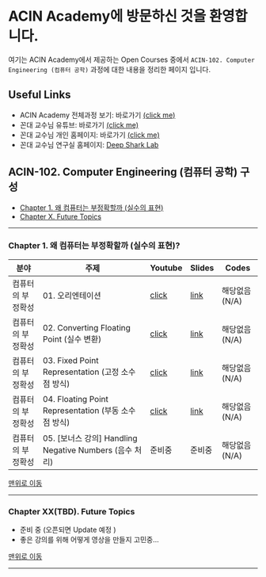 # ACIN Academy에 방문하신 것을 환영합니다. <a id='top'></a>

여기는 ACIN Academy에서 제공하는 Open Courses 중에서 `ACIN-102. Computer Engineering (컴퓨터 공학)` 과정에 대한 내용을 정리한 페이지 입니다.

## Useful Links
- ACIN Academy 전체과정 보기: 바로가기 [(click me)](https://github.com/kafa46/acin_academy)
- 꼰대 교수님 유튜브: 바로가기 [(click me)](https://www.youtube.com/@kafa46)
- 꼰대 교수님 개인 홈페이지: 바로가기 [(click me)](https://prof.acin.kr/)
- 꼰대 교수님 연구실 홈페이지: [Deep Shark Lab](https://deepshark.org/)

## ACIN-102. Computer Engineering (컴퓨터 공학) 구성
- [Chapter 1. 왜 컴퓨터는 부정확할까 (실수의 표현)](#floating_point)
- [Chapter X. Future Topics](#future_topics)

<hr>

### Chapter 1. 왜 컴퓨터는 부정확할까 (실수의 표현)? <a id='floating_point'></a>
|분야|주제|Youtube|Slides|Codes|
|---|---|---|---|---|
|컴퓨터의 부정확성|01. 오리엔테이션|[click](https://youtu.be/k1Nkyy-FNOY)|[link](https://github.com/kafa46/acin_academy/blob/master/102_computer_engineering/01_why_computers_inaccurate/01_orientation.pdf)|해당없음(N/A)|
|컴퓨터의 부정확성|02. Converting Floating Point (실수 변환)|[click](https://youtu.be/tQlvud3qwkw)|[link](https://github.com/kafa46/acin_academy/blob/master/102_computer_engineering/01_why_computers_inaccurate/02_converting_floating_point.pdf)|해당없음(N/A)|
|컴퓨터의 부정확성|03. Fixed Point Representation (고정 소수점 방식)|[click](https://youtu.be/raK5Gzb7skw)|[link](https://github.com/kafa46/acin_academy/blob/master/102_computer_engineering/01_why_computers_inaccurate/03_fixed_point_representation.pdf)|해당없음(N/A)|
|컴퓨터의 부정확성|04. Floating Point Representation (부동 소수점 방식)|[click](https://youtu.be/dd9hccFxYv4)|[link](https://github.com/kafa46/acin_academy/blob/master/102_computer_engineering/01_why_computers_inaccurate/04_floating_point_representation.pdf)|해당없음(N/A)|
|컴퓨터의 부정확성|05. [보너스 강의] Handling Negative Numbers (음수 처리)|준비중|준비중|해당없음(N/A)|

[맨위로 이동](#top)
<hr>


### Chapter XX(TBD). Future Topics <a id='future_topics'></a>
- 준비 중 (오픈되면 Update 예정 )
- 좋은 강의를 위해 어떻게 영상을 만들지 고민중...

[맨위로 이동](#top)
<hr>